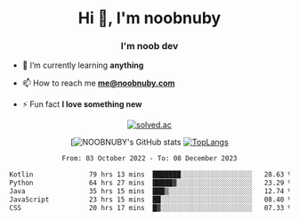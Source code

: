 <h1 align="center">Hi 👋, I'm noobnuby</h1>
<h3 align="center">I'm noob dev</h3>

- 🌱 I’m currently learning **anything**

- 📫 How to reach me **me@noobnuby.com**

- ⚡ Fun fact **I love something new**

<div align="center">
  
[![solved.ac](https://solvedac-cards-starcea.paring.moe/profile/noobnuby)](https://solved.ac/profile/noobnuby)

<div>
<div align="center">

[![NOOBNUBY's GitHub stats](https://github-readme-stats.vercel.app/api?username=NOOBNUBY&show_icons=true&theme=dark)
[![TopLangs](https://github-readme-stats.vercel.app/api/top-langs/?username=NOOBNUBY&layout=compact&theme=dark)](https://github.com/anuraghazra/github-readme-stats)

</div>

<!--START_SECTION:waka-->

```txt
From: 03 October 2022 - To: 08 December 2023

Kotlin              79 hrs 13 mins  ███████░░░░░░░░░░░░░░░░░░   28.63 %
Python              64 hrs 27 mins  █████▓░░░░░░░░░░░░░░░░░░░   23.29 %
Java                35 hrs 15 mins  ███▒░░░░░░░░░░░░░░░░░░░░░   12.74 %
JavaScript          23 hrs 15 mins  ██░░░░░░░░░░░░░░░░░░░░░░░   08.40 %
CSS                 20 hrs 17 mins  █▓░░░░░░░░░░░░░░░░░░░░░░░   07.33 %
```

<!--END_SECTION:waka-->
